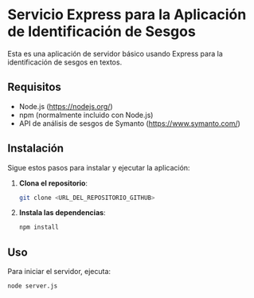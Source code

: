 # Servicio Express para la Aplicación de Identificación de Sesgos

Esta es una aplicación de servidor básico usando Express para la identificación de sesgos en textos.

## Requisitos

- Node.js (https://nodejs.org/)
- npm (normalmente incluido con Node.js)
- API de análisis de sesgos de Symanto (https://www.symanto.com/)

## Instalación

Sigue estos pasos para instalar y ejecutar la aplicación:

1. **Clona el repositorio**:

    ```sh
    git clone <URL_DEL_REPOSITORIO_GITHUB>
    ```

2. **Instala las dependencias**:

    ```sh
    npm install
    ```

## Uso

Para iniciar el servidor, ejecuta:

```sh
node server.js
